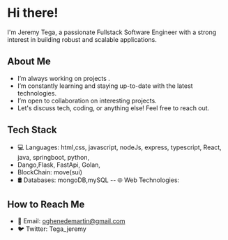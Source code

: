 # Hi there! 

I'm Jeremy Tega, a passionate Fullstack Software Engineer with a strong interest in building robust and scalable applications.

## About Me

- I’m always working on projects .
- I’m constantly learning and staying up-to-date with the latest technologies.
- I’m open to collaboration on interesting projects.
- Let's discuss tech, coding, or anything else! Feel free to reach out.

## Tech Stack

- 💻 Languages: html,css, javascript, nodeJs, express, typescript, React, java, springboot, python,
- Dango,Flask, FastApi, Golan,
- BlockChain: move(sui)
- 🛢️ Databases: mongoDB,mySQL
-- 🌐 Web Technologies: 

## How to Reach Me

- 📧 Email: oghenedemartin@gmail.com
- 🐦 Twitter: Tega_jeremy
